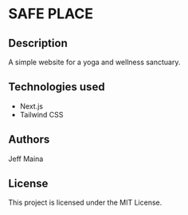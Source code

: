 # SAFE PLACE

## Description
A simple website for a yoga and wellness sanctuary.

## Technologies used

- Next.js
- Tailwind CSS

## Authors
Jeff Maina

## License
This project is licensed under the MIT License.